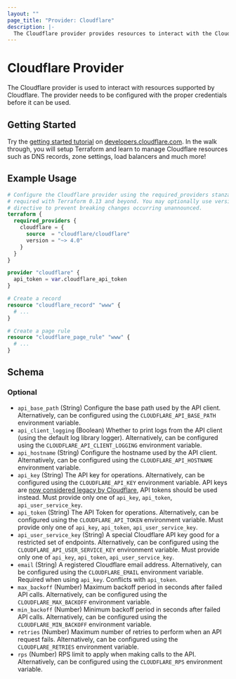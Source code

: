 ```yaml
---
layout: ""
page_title: "Provider: Cloudflare"
description: |-
  The Cloudflare provider provides resources to interact with the Cloudflare API.
---
```


# Cloudflare Provider

The Cloudflare provider is used to interact with resources supported by
Cloudflare. The provider needs to be configured with the proper credentials
before it can be used.

## Getting Started

Try the [getting started tutorial](https://developers.cloudflare.com/terraform/tutorial/)
on [developers.cloudflare.com](https://developers.cloudflare.com). In the walk
through, you will setup Terraform and learn to manage Cloudflare resources such
as DNS records, zone settings, load balancers and much more!

## Example Usage

```terraform
# Configure the Cloudflare provider using the required_providers stanza
# required with Terraform 0.13 and beyond. You may optionally use version
# directive to prevent breaking changes occurring unannounced.
terraform {
  required_providers {
    cloudflare = {
      source  = "cloudflare/cloudflare"
      version = "~> 4.0"
    }
  }
}

provider "cloudflare" {
  api_token = var.cloudflare_api_token
}

# Create a record
resource "cloudflare_record" "www" {
  # ...
}

# Create a page rule
resource "cloudflare_page_rule" "www" {
  # ...
}
```

<!-- schema generated by tfplugindocs -->
## Schema

### Optional

- `api_base_path` (String) Configure the base path used by the API client. Alternatively, can be configured using the `CLOUDFLARE_API_BASE_PATH` environment variable.
- `api_client_logging` (Boolean) Whether to print logs from the API client (using the default log library logger). Alternatively, can be configured using the `CLOUDFLARE_API_CLIENT_LOGGING` environment variable.
- `api_hostname` (String) Configure the hostname used by the API client. Alternatively, can be configured using the `CLOUDFLARE_API_HOSTNAME` environment variable.
- `api_key` (String) The API key for operations. Alternatively, can be configured using the `CLOUDFLARE_API_KEY` environment variable. API keys are [now considered legacy by Cloudflare](https://developers.cloudflare.com/fundamentals/api/get-started/keys/#limitations), API tokens should be used instead. Must provide only one of `api_key`, `api_token`, `api_user_service_key`.
- `api_token` (String) The API Token for operations. Alternatively, can be configured using the `CLOUDFLARE_API_TOKEN` environment variable. Must provide only one of `api_key`, `api_token`, `api_user_service_key`.
- `api_user_service_key` (String) A special Cloudflare API key good for a restricted set of endpoints. Alternatively, can be configured using the `CLOUDFLARE_API_USER_SERVICE_KEY` environment variable. Must provide only one of `api_key`, `api_token`, `api_user_service_key`.
- `email` (String) A registered Cloudflare email address. Alternatively, can be configured using the `CLOUDFLARE_EMAIL` environment variable. Required when using `api_key`. Conflicts with `api_token`.
- `max_backoff` (Number) Maximum backoff period in seconds after failed API calls. Alternatively, can be configured using the `CLOUDFLARE_MAX_BACKOFF` environment variable.
- `min_backoff` (Number) Minimum backoff period in seconds after failed API calls. Alternatively, can be configured using the `CLOUDFLARE_MIN_BACKOFF` environment variable.
- `retries` (Number) Maximum number of retries to perform when an API request fails. Alternatively, can be configured using the `CLOUDFLARE_RETRIES` environment variable.
- `rps` (Number) RPS limit to apply when making calls to the API. Alternatively, can be configured using the `CLOUDFLARE_RPS` environment variable.
